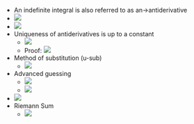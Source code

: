 - An indefinite integral is also referred to as an→antiderivative 
- ![](https://remnote-user-data.s3.amazonaws.com/nhzXUh1XNCHwU0w9AanS6b3GhVALhM1QrtepFwrmNxj8MIcyRBSLzRExpqhjDvhFGR-zt0vBg4Q6HGtgbH02XUC9B94PQKu8dz92pZ5n7OEPBGz41PWNtZg-yr1sJgW-.png) 
- ![](https://remnote-user-data.s3.amazonaws.com/vx2fxcaXrJhRnqE2qMw9BDRwNnDFYaESlsuLww-8B8A79xiMaC1qU4jcFmWJkb3g9LXbs9RnbGgwV_1_ZENm9kA2ZLPenGGLKqrl-eOXK7Pkr0s_6HhfU7cQRIRFn8Cm.png) 
- Uniqueness of antiderivatives is up to a constant
    - ![](https://remnote-user-data.s3.amazonaws.com/geb0aGWOhXnbMgF7zZeABAUiL_9sfz1q470IDSe3tLQmRiRsbgzxoLnaOxEeBLRVgCd_routxYx5UJGuOtNHciDmq6xnEiCvurEcK-3b5lWGOu4IPuh_wI9Kct9zHATJ.png) 
    - Proof: ![](https://remnote-user-data.s3.amazonaws.com/ymnB24G7KezsDeSRQuCC3T2AyrysF5i8CELEcLXyb5TraXyDqd5oY2W4MsxpJB_kxraPnB1HZ4X7a-n-cUCCvflxsq7aIN2SEhX-F6VBzJTHdp287CKWkxH2krGxGKM9.png) 
- Method of substitution (u-sub)
    - ![](https://remnote-user-data.s3.amazonaws.com/7Y90mqN7T6jO3lpgyYxYoF56vwgTUCCu4mKX6JRKSEmDvFmm6UQp7RTm-eXj-zYJ8Ga2TLbd1Rf3imrm-wD8ViPjZNdZ_QH6JKOnHP5fiRYfd2cdmC6d6G2x8DnPTKYW.png) 
- Advanced guessing
    - ![](https://remnote-user-data.s3.amazonaws.com/L0pcMDwO7PM-92f3LjhRDVrAB9EASxEnc1m2kQ0-T-YRXs391K5N-K8squvgG5oJl-2eMNLDWvm5xwayOWe8_MisZqcJpkCVtYbowDsvToRu4QlP6o43LTRsrxNyS37h.png) 
    - ![](https://remnote-user-data.s3.amazonaws.com/pvUxoIydCfhgKnNum6xfM4vvBTj1CzDP21Kdad0KxdHxoasjKXuHge5VodK__3OoWk7nek9TuPrM9UQRxHICwHsgBNc5vJtMjqVU6-7bPSEBcTjtzQy3nll56nklamg1.png) 
- ![](https://remnote-user-data.s3.amazonaws.com/e3dLwDFdAUcCqCBNUi2xr_pLrlrFEpshyuXWiZe2Z2jGTZg5zQrPLegPTpXJ_UJtXWA_Bd4NGsqqJ8jqRj9fZVtvcdOLdhmwMOiGhsZo8DhtDNFfEKsQRXbF20y6lLTK.png) 
- Riemann Sum
    - ![](https://remnote-user-data.s3.amazonaws.com/rrMSr2g31NJ-taEzSmJpnrT_XWRs19FVhswlFcTnLSeFduC30NSjiYRvnpryufJUmeG1vxnrt77FNeGqkSaGcM0y3vDv0nnYHcgoUs9CIF6_xtKzJbdxIr5-FR_86JjI.png) 
